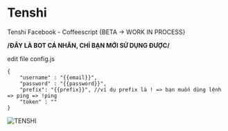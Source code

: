 # Tenshi
Tenshi Facebook - Coffeescript {BETA -> WORK IN PROCESS}

**/ĐÂY LÀ BOT CÁ NHÂN, CHỈ BẠN MỚI SỬ DỤNG ĐƯỢC/**

edit file config.js

```
{
    "username" : "{{email}}",
    "password" : "{{password}}",
    "prefix": "{{prefix}}", //ví dụ prefix là ! => bạn muốn dùng lệnh => ping => !ping
    "token" : ""
}
```

![TENSHI](https://pm1.narvii.com/6406/0ad4d5bd6f4a44bb20343d41a8f5620740b14f84_hq.jpg)
